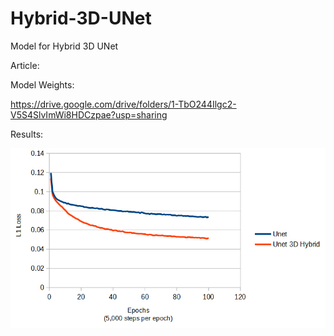 # Hybrid-3D-UNet
Model for Hybrid 3D UNet


Article:


Model Weights: 

https://drive.google.com/drive/folders/1-TbO244Ilgc2-V5S4SlvImWi8HDCzpae?usp=sharing

Results:

![alt text](https://github.com/CerebralSeed/Hybrid-3D-UNet/blob/main/compare-chart.jpg?raw=true)
